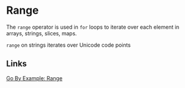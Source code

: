 # Range

The `range` operator is used in `for` loops to iterate over each element
in arrays, strings, slices, maps.

`range` on strings iterates over Unicode code points

## Links

[Go By Example: Range](https://gobyexample.com/range)
